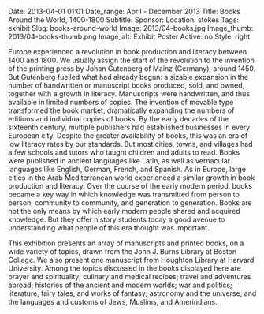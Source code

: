 Date: 2013-04-01 01:01 
Date_range: April - December 2013
Title: Books Around the World, 1400-1800 
Subtitle:
Sponsor:
Location: stokes
Tags: exhibit
Slug: books-around-world 
Image: 2013/04-books.jpg
Image_thumb: 2013/04-books-thumb.png
Image_alt: Exhibit Poster
Active: no
Style: right

Europe experienced a revolution in book production and literacy between 1400 and 1800. We usually assign the start of the revolution to the invention of the printing press by Johan Gutenberg of Mainz (Germany), around 1450. But Gutenberg fuelled what had already begun: a sizable expansion in the number of handwritten or manuscript books produced, sold, and owned, together with a growth in literacy. Manuscripts were handwritten, and thus available in limited numbers of copies. The invention of movable type transformed the book market, dramatically expanding the numbers of editions and individual copies of books. By the early decades of the sixteenth century, multiple publishers had established businesses in every European city. Despite the greater availability of books, this was an era of low literacy rates by our standards. But most cities, towns, and villages had a few schools and tutors who taught children and adults to read. Books were published in ancient languages like Latin, as well as vernacular languages like English, German, French, and Spanish. As in Europe, large cities in the Arab Mediterranean world experienced a similar growth in book production and literacy. Over the course of the early modern period, books became a key way in which knowledge was transmitted from person to person, community to community, and generation to generation. Books are not the only means by which early modern people shared and acquired knowledge. But they offer history students today a good avenue to understanding what people of this era thought was important.

This exhibition presents an array of manuscripts and printed books, on a wide variety of topics, drawn from the John J. Burns Library at Boston College. We also present one manuscript from Houghton Library at Harvard University. Among the topics discussed in the books displayed here are prayer and spirituality; culinary and medical recipes; travel and adventures abroad; histories of the ancient and modern worlds; war and politics; literature, fairy tales, and works of fantasy; astronomy and the universe; and the languages and customs of Jews, Muslims, and Amerindians.

